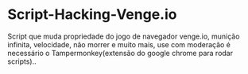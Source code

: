 # Script-Hacking-Venge.io
Script que muda propriedade do jogo de navegador venge.io, munição infinita, velocidade, não morrer e muito mais, use com moderação é necessário o Tampermonkey(extensão do google chrome para rodar scripts)..
